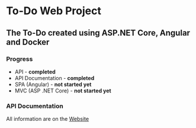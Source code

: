 # To-Do Web Project

## The To-Do created using ASP.NET Core, Angular and Docker

### Progress
- API - **completed**
- API Documentation - **completed**
- SPA (Angular) - **not started yet**
- MVC (ASP .NET Core) - **not started yet**

### API Documentation
All information are on the [Website](https://to-do-api-documentation.newerdim.pl/)
